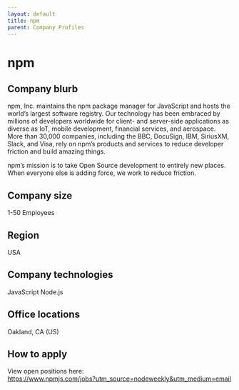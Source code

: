 ```yaml
---
layout: default
title: npm
parent: Company Profiles
---
```


# npm

## Company blurb

npm, Inc. maintains the npm package manager for JavaScript and hosts the world’s largest software registry. Our technology has been embraced by millions of developers worldwide for client- and server-side applications as diverse as IoT, mobile development, financial services, and aerospace. More than 30,000 companies, including the BBC, DocuSign, IBM, SiriusXM, Slack, and Visa, rely on npm’s products and services to reduce developer friction and build amazing things.

npm’s mission is to take Open Source development to entirely new places. When everyone else is adding force, we work to reduce friction.

## Company size

1-50 Employees

## Region

USA

## Company technologies

JavaScript
Node.js

## Office locations

Oakland, CA (US)

## How to apply

View open positions here:  
https://www.npmjs.com/jobs?utm_source=nodeweekly&utm_medium=email
